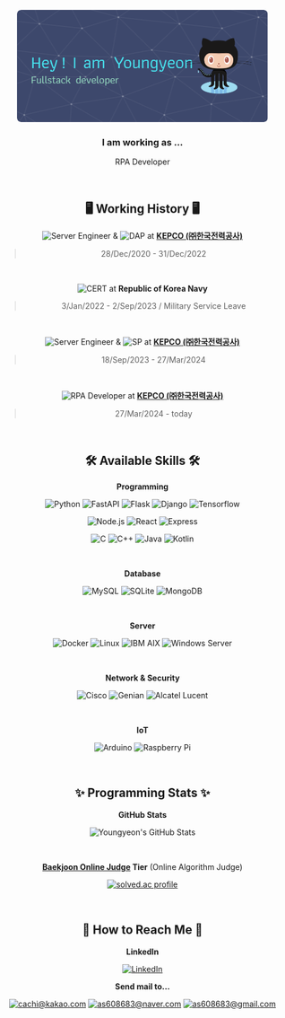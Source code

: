 <div align="center">

![Hey! I am Youngyeon](./image/header.png)

### I am working as ...

RPA Developer

<br />

## 🖥 Working History 🖥

![Server Engineer](https://img.shields.io/badge/Server%20Engineer-blue?style=flat) &
![DAP](https://img.shields.io/badge/Data%20Analysis%20Specialist-ff6f00?style=flat)
at **[KEPCO (㈜한국전력공사)](https://www.kepco.co.kr/)**

> 28/Dec/2020 - 31/Dec/2022

<br />

![CERT](https://img.shields.io/badge/CERT%20(Computer%20Emergency%20Response%20Team)-green?style=flat)
at **Republic of Korea Navy**

> 3/Jan/2022 - 2/Sep/2023 / Military Service Leave

<br />

![Server Engineer](https://img.shields.io/badge/Server%20Engineer-blue?style=flat) &
![SP](https://img.shields.io/badge/Security%20Professional-red?style=flat)
at **[KEPCO (㈜한국전력공사)](https://www.kepco.co.kr/)**

> 18/Sep/2023 - 27/Mar/2024

<br />

![RPA Developer](https://img.shields.io/badge/RPA%20Developer-yellow?style=flat)
at **[KEPCO (㈜한국전력공사)](https://www.kepco.co.kr/)**

> 27/Mar/2024 - today

<br />

## 🛠 Available Skills 🛠

**Programming**

![Python](https://img.shields.io/badge/Python-3776ab?style=flat&logo=Python&logoColor=white)
![FastAPI](https://img.shields.io/badge/FastAPI-009688?style=flat&logo=FastAPI&logoColor=white)
![Flask](https://img.shields.io/badge/Flask-000000?style=flat&logo=Flask&logoColor=white)
![Django](https://img.shields.io/badge/Django-092e20?style=flat&logo=Django&logoColor=white)
![Tensorflow](https://img.shields.io/badge/Tensorflow-FF6F00.svg?&style=flat&logo=tensorflow&logoColor=white)

![Node.js](https://img.shields.io/badge/Node.js-339933?style=flat&logo=Node.js&logoColor=white)
![React](https://img.shields.io/badge/React-blue?style=flat&logo=React&logoColor=white)
![Express](https://img.shields.io/badge/Express-000000?style=flat&logo=Express&logoColor=white)

![C](https://img.shields.io/badge/c-000000.svg?&style=flat&logo=c&logoColor=white)
![C++](https://img.shields.io/badge/C++-00599c?style=flat&logo=C%2B%2B&logoColor=white)
![Java](https://img.shields.io/badge/Java-red?style=flat)
![Kotlin](https://img.shields.io/badge/Kotlin-7e52ff?style=flat&logo=kotlin&logoColor=white)

<br />

**Database**

![MySQL](https://img.shields.io/badge/MySQL-4479a1?style=flat&logo=MySQL&logoColor=white)
![SQLite](https://img.shields.io/badge/SQLite-003b57?style=flat&logo=SQLite&logoColor=white)
![MongoDB](https://img.shields.io/badge/MongoDB-47a248?style=flat&logo=MongoDB&logoColor=white)

<br />

**Server**

![Docker](https://img.shields.io/badge/Docker-2496ED.svg?&style=flat&logo=docker&logoColor=white)
![Linux](https://img.shields.io/badge/Linux-e95420?style=flat&logo=Ubuntu&logoColor=white)
![IBM AIX](https://img.shields.io/badge/IBM%20AIX-052fad?style=flat&logo=IBM&logoColor=white)
![Windows Server](https://img.shields.io/badge/Windows%20Server-0078d6?style=flat&logo=Windows&logoColor=white)

<br />

**Network & Security**

![Cisco](https://img.shields.io/badge/Cisco%20IOS-1ba0d7?style=flat&logo=Cisco&logoColor=white)
![Genian](https://img.shields.io/badge/Genian%20NAC-0b2c4a?style=flat)
![Alcatel Lucent](https://img.shields.io/badge/Alcatel%20Lucent-68bc71?style=flat)

<br />

**IoT**

![Arduino](https://img.shields.io/badge/arduino-00979D.svg?&style=flat&logo=arduino&logoColor=white)
![Raspberry Pi](https://img.shields.io/badge/raspberry%20pi-A22846.svg?&style=flat&logo=raspberry%20pi&logoColor=white)

<br />

## ✨ Programming Stats ✨

**GitHub Stats**

![Youngyeon's GitHub Stats](https://github-readme-stats.vercel.app/api?username=young-yeon&count_private=true&show_icons=true&theme=onedark)

<br />

**[Baekjoon Online Judge](https://www.acmicpc.net/) Tier** (Online Algorithm Judge)

[![solved.ac profile](http://mazassumnida.wtf/api/v2/generate_badge?boj=as608683)](https://solved.ac/as608683)

<br />

## 💬 How to Reach Me 💬

**LinkedIn**

[![LinkedIn](https://img.shields.io/badge/Youngyeon%20Na-0a66c2.svg?&style=flat&logo=linkedin&logoColor=white)](https://www.linkedin.com/in/youngyeon-na)

**Send mail to...**

[![cachi@kakao.com](https://img.shields.io/badge/cachi@kakao.com-orange.svg?&style=flat&logo=KakaoTalk&logoColor=ffcd00)](mailto:cachi@kakao.com)
[![as608683@naver.com](https://img.shields.io/badge/as608683@naver.com-03c75a.svg?&style=flat&logo=Naver&logoColor=white)](mailto:as608683@naver.com)
[![as608683@gmail.com](https://img.shields.io/badge/as608683@gmail.com-ea4335.svg?&style=flat&logo=Gmail&logoColor=white)](mailto:as608683@gmail.com)

<div>
